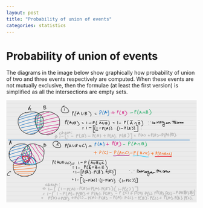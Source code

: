 ```yaml
---
layout: post
title: "Probability of union of events"
categories: statistics
---
```


# Probability of union of events
The diagrams in the image below show graphically how probability of union of two and three events respectively are computed. When these events are not mutually exclusive, then the formulae (at least the first version) is simplified as all the intersections are empty sets.

![](/images/prob_union.png?raw=true)
